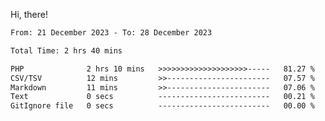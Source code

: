 Hi, there! 

<!--START_SECTION:waka-->

```txt
From: 21 December 2023 - To: 28 December 2023

Total Time: 2 hrs 40 mins

PHP              2 hrs 10 mins   >>>>>>>>>>>>>>>>>>>>-----   81.27 %
CSV/TSV          12 mins         >>-----------------------   07.57 %
Markdown         11 mins         >>-----------------------   07.06 %
Text             0 secs          -------------------------   00.21 %
GitIgnore file   0 secs          -------------------------   00.00 %
```

<!--END_SECTION:waka-->

